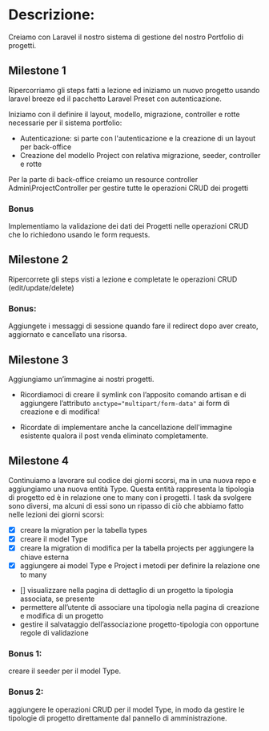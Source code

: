 # Descrizione:
Creiamo con Laravel il nostro sistema di gestione del nostro Portfolio di progetti.

## Milestone 1
Ripercorriamo gli steps fatti a lezione ed iniziamo un nuovo progetto usando laravel breeze ed il pacchetto Laravel Preset con autenticazione.

Iniziamo con il definire il layout, modello, migrazione, controller e rotte necessarie per il sistema portfolio:
- Autenticazione: si parte con l'autenticazione e la creazione di un layout per back-office
- Creazione del modello Project con relativa migrazione, seeder, controller e rotte

Per la parte di back-office creiamo un resource controller Admin\ProjectController per gestire tutte le operazioni CRUD dei progetti

### Bonus
Implementiamo la validazione dei dati dei Progetti nelle operazioni CRUD che lo richiedono usando le form requests.

## Milestone 2
Ripercorrete gli steps visti a lezione e completate le operazioni CRUD (edit/update/delete)

### Bonus:
Aggiungete i messaggi di sessione quando fare il redirect dopo aver creato, aggiornato e cancellato una risorsa.

## Milestone 3
Aggiungiamo un’immagine ai nostri progetti.

- Ricordiamoci di creare il symlink con l’apposito comando artisan e di aggiungere l’attributo `anctype="multipart/form-data"` ai form di creazione e di modifica!

- Ricordate di implementare anche la cancellazione dell'immagine esistente qualora il post venda eliminato completamente.

## Milestone 4
Continuiamo a lavorare sul codice dei giorni scorsi, ma in una nuova repo e aggiungiamo una nuova entità Type.
Questa entità rappresenta la tipologia di progetto ed è in relazione one to many con i progetti.
I task da svolgere sono diversi, ma alcuni di essi sono un ripasso di ciò che abbiamo fatto nelle lezioni dei giorni scorsi:
- [x] creare la migration per la tabella types
- [x] creare il model Type
- [x] creare la migration di modifica per la tabella projects per aggiungere la chiave esterna
- [x] aggiungere ai model Type e Project i metodi per definire la relazione one to many
- [] visualizzare nella pagina di dettaglio di un progetto la tipologia associata, se presente
- permettere all’utente di associare una tipologia nella pagina di creazione e modifica di un progetto
- gestire il salvataggio dell’associazione progetto-tipologia con opportune regole di validazione

### Bonus 1:
creare il seeder per il model Type.

### Bonus 2:
aggiungere le operazioni CRUD per il model Type, in modo da gestire le tipologie di progetto direttamente dal pannello di amministrazione.